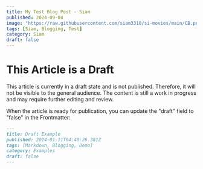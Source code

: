 ```yaml
---
title: My Test Blog Post - Siam
published: 2024-09-04
image: "https://raw.githubusercontent.com/siam3310/si-movies/main/CB.png"
tags: [Siam, Blogging, Test]
category: Siam
draft: false
---
```


# This Article is a Draft

This article is currently in a draft state and is not published. Therefore, it will not be visible to the general audience. The content is still a work in progress and may require further editing and review.

When the article is ready for publication, you can update the "draft" field to "false" in the Frontmatter:

```markdown
---
title: Draft Example
published: 2024-01-11T04:40:26.381Z
tags: [Markdown, Blogging, Demo]
category: Examples
draft: false
---
